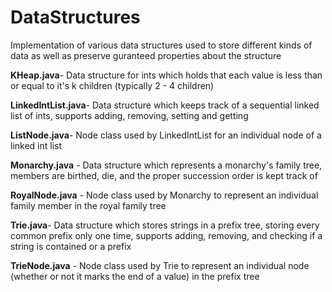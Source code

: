 # DataStructures
Implementation of various data structures used to store different kinds of data as well as preserve guranteed properties about the structure  

**KHeap.java**-   Data structure for ints which holds that each value is less than or equal to it's k children (typically 2 - 4 children)

**LinkedIntList.java**-  Data structure which keeps track of a sequential linked list of ints, supports adding, removing, setting and getting

**ListNode.java**-   Node class used by LinkedIntList for an individual node of a linked int list 

**Monarchy.java** - Data structure which represents a monarchy's family tree, members are birthed, die, and the proper succession order is kept track of  

**RoyalNode.java** - Node class used by Monarchy to represent an individual family member in the royal family tree 

**Trie.java**-   Data structure which stores strings in a prefix tree, storing every common prefix only one time, supports adding, removing, and checking if a string is contained or a prefix

**TrieNode.java** - Node class used by Trie to represent an individual node (whether or not it marks the end of a value) in the prefix tree
